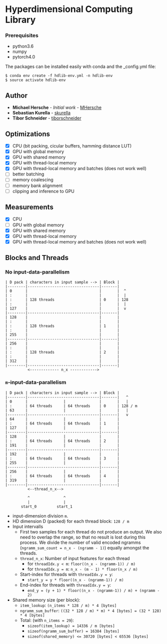 # Hyperdimensional Computing Library

### Prerequisites

- python3.6
- numpy
- pytorch4.0

The packages can be installed easily with conda and the _config.yml file: 
```
$ conda env create -f hdlib-env.yml -n hdlib-env
$ source activate hdlib-env 
```


## Author

* **Michael Hersche** - *Initial work* - [MHersche](https://github.com/MHersche)
* **Sebastian Kurella** - [skurella](https://github.com/skurella)
* **Tibor Schneider** - [tiborschneider](https://github.com/tiborschneider)

## Optimizations

- [x] CPU (bit packing, cicular buffers, hamming distance LUT)
- [x] GPU with global memory
- [x] GPU with shared memory
- [x] GPU with thread-local memory
- [x] GPU with thread-local memory and batches (does not work well)
- [ ] better batching
- [ ] memory coalescing
- [ ] memory bank alignment
- [ ] clipping and inference to GPU

## Measurements

- [x] CPU
- [ ] GPU with global memory
- [x] GPU with shared memory
- [x] GPU with thread-local memory
- [x] GPU with thread-local memory and batches (does not work well)

## Blocks and Threads

### No input-data-parallelism

```
| D pack | characters in input sample --> | Block |
|--------|--------------------------------|-------|
| 0      |                                |       |  ^
| :      |                                |       |  |
| :      | 128 threads                    | 0     | 128
| :      |                                |       |  |
| 127    |                                |       |  v
|--------|--------------------------------|-------|
| 128    |                                |       |
| :      |                                |       |
| :      | 128 threads                    | 1     |
| :      |                                |       |
| 255    |                                |       |
|--------|--------------------------------|-------|
| 256    |                                |       |
| :      |                                |       |
| :      | 128 threads                    | 2     |
| :      |                                |       |
| 312    |                                |       |
|--------|--------------------------------|-------|
          <------------- n_x ------------>
```

### `m`-input-data-parallelism

```
| D pack | characters in input sample --> | Block |
|--------|--------------------------------|-------|   ^
| 0      |                |               |       |   |
| :      | 64 threads     | 64 threads    | 0     | 128 / m
| 63     |                |               |       |   |
|--------|--------------------------------|-------|   v
| 64     |                |               |       |
| :      | 64 threads     | 64 threads    | 1     |
| 127    |                |               |       |
|--------|--------------------------------|-------|
| 128    |                |               |       |
| :      | 64 threads     | 64 threads    | 2     |
| 191    |                |               |       |
|--------|--------------------------------|-------|
| 192    |                |               |       |
| :      | 64 threads     | 64 threads    | 3     |
| 255    |                |               |       |
|--------|--------------------------------|-------|
| 256    |                |               |       |
| :      | 64 threads     | 64 threads    | 4     |
| 319    |                |               |       |
|--------|--------------------------------|-------|
          <--thread_n_x-->

          ^               ^
          |               |
       start_0         start_1
```

- input-dimension division `m`.
- HD dimension D (packed) for each thread block: `128 / m`
- Input intervalls
  - First two samples for each thread do not produce an output.
    We also need to overlap the range, so that no result is lost during this process.
    We divide the number of valid encoded ngramms (`ngramm_sum_count = n_x - (ngramm - 1)`) equally amongst the threads.
  - `thread_n_x`: Number of input features for each thread
    - for `threadIdx.y < m`: `floor((n_x - (ngramm-1)) / m)`
    - for `threadIdx.y = m`: `n_x - (m - 1) * floor(n_x / m)`
  - Start-index for threads with `threadIdx.y = y`:
    - `start_y = y * floor((n_x - (ngramm-1)) / m)`
  - End-index for threads with `threadIdx.y = y`:
    - `end_y = (y + 1) * floor((n_x - (ngramm-1)) / m) + (ngramm - 2)`
- Shared memory size (per block):
  - `item_lookup`: `(n_items * 128 / m) * 4 [bytes]`
  - `ngramm_sum_buffer`: `((32 * 128 / m) * m) * 4 [bytes] = (32 * 128) * 4 [bytes] `
  - Total: (with `n_items = 29`):
    - `sizeof(item_lookup) = 14336 / m [bytes]`
    - `sizeof(ngramm_sum_buffer) = 16384 [bytes]`
    - `sizeof(shared_memory) <= 30720 [bytes] < 65536 [bytes]`
